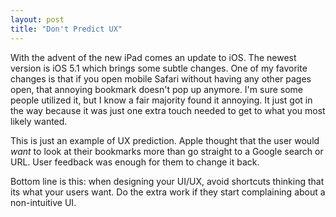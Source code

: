 ```yaml
---
layout: post
title: "Don't Predict UX"
---
```


With the advent of the new iPad comes an update to iOS. The newest version is iOS 5.1 which brings some subtle changes. One of my favorite changes is that if you open mobile Safari without having any other pages open, that annoying bookmark doesn't pop up anymore. I'm sure some people utilized it, but I know a fair majority found it annoying. It just got in the way because it was just one extra touch needed to get to what you most likely wanted.

This is just an example of UX prediction. Apple thought that the user would *want* to look at their bookmarks more than go straight to a Google search or URL. User feedback was enough for them to change it back.

Bottom line is this: when designing your UI/UX, avoid shortcuts thinking that its what your users want. Do the extra work if they start complaining about a non-intuitive UI.